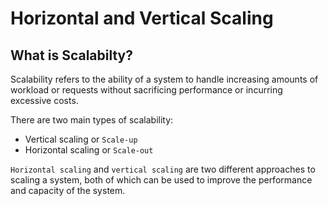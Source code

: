 # Horizontal and Vertical Scaling

## What is Scalabilty?

Scalability refers to the ability of a system to handle increasing amounts of workload or requests without sacrificing performance or incurring excessive costs.

There are two main types of scalability:

- Vertical scaling or `Scale-up`
- Horizontal scaling or `Scale-out`

`Horizontal scaling` and `vertical scaling` are two different approaches to scaling a system, both of which can be used to improve the performance and capacity of the system.
